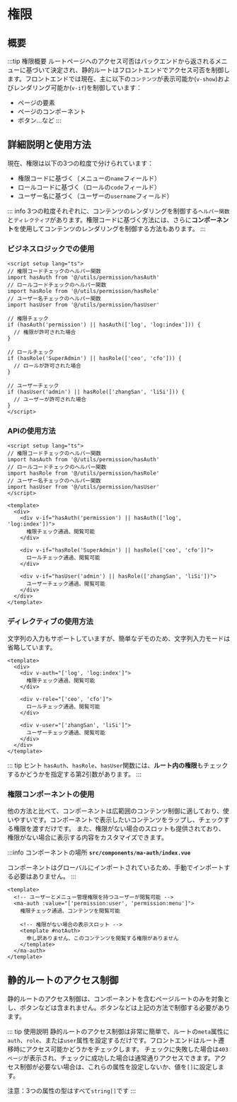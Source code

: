 # 権限

## 概要
:::tip 権限概要
ルートページへのアクセス可否はバックエンドから返されるメニューに基づいて決定され、静的ルートはフロントエンドでアクセス可否を制御します。フロントエンドでは現在、主に以下の`コンテンツ`が表示可能か(`v-show`)およびレンダリング可能か(`v-if`)を制御しています：
- ページの要素
- ページのコンポーネント
- ボタン...など
:::

## 詳細説明と使用方法

現在、権限は以下の3つの粒度で分けられています：
- 権限コードに基づく（メニューの`name`フィールド）
- ロールコードに基づく（ロールの`code`フィールド）
- ユーザー名に基づく（ユーザーの`username`フィールド）

::: info
3つの粒度それぞれに、コンテンツのレンダリングを制御する`ヘルパー関数`と`ディレクティブ`があります。権限コードに基づく方法には、さらに**コンポーネント**を使用してコンテンツのレンダリングを制御する方法もあります。
:::

### ビジネスロジックでの使用
```vue
<script setup lang="ts">
// 権限コードチェックのヘルパー関数
import hasAuth from '@/utils/permission/hasAuth'
// ロールコードチェックのヘルパー関数
import hasRole from '@/utils/permission/hasRole'
// ユーザー名チェックのヘルパー関数
import hasUser from '@/utils/permission/hasUser'
  
// 権限チェック
if (hasAuth('permission') || hasAuth(['log', 'log:index'])) {
  // 権限が許可された場合
}

// ロールチェック
if (hasRole('SuperAdmin') || hasRole(['ceo', 'cfo'])) {
  // ロールが許可された場合
}

// ユーザーチェック
if (hasUser('admin') || hasRole(['zhangSan', 'liSi'])) {
  // ユーザーが許可された場合
}
</script>
```

### APIの使用方法
```vue
<script setup lang="ts">
// 権限コードチェックのヘルパー関数
import hasAuth from '@/utils/permission/hasAuth'
// ロールコードチェックのヘルパー関数
import hasRole from '@/utils/permission/hasRole'
// ユーザー名チェックのヘルパー関数
import hasUser from '@/utils/permission/hasUser'
</script>

<template>
  <div>
    <div v-if="hasAuth('permission') || hasAuth(['log', 'log:index'])">
      権限チェック通過、閲覧可能
    </div>
    
    <div v-if="hasRole('SuperAdmin') || hasRole(['ceo', 'cfo'])">
      ロールチェック通過、閲覧可能
    </div>

    <div v-if="hasUser('admin') || hasRole(['zhangSan', 'liSi'])">
      ユーザーチェック通過、閲覧可能
    </div>
  </div>
</template>
```

### ディレクティブの使用方法

文字列の入力もサポートしていますが、簡単なデモのため、文字列入力モードは省略しています。

```vue
<template>
  <div>
    <div v-auth="['log', 'log:index']">
      権限チェック通過、閲覧可能
    </div>
    
    <div v-role="['ceo', 'cfo']">
      ロールチェック通過、閲覧可能
    </div>

    <div v-user="['zhangSan', 'liSi']">
      ユーザーチェック通過、閲覧可能
    </div>
  </div>
</template>
```
::: tip ヒント
`hasAuth`、`hasRole`、`hasUser`関数には、**ルート内の権限**もチェックするかどうかを指定する第2引数があります。
:::

### 権限コンポーネントの使用

他の方法と比べて、コンポーネントは広範囲のコンテンツ制御に適しており、使いやすいです。コンポーネントで表示したいコンテンツをラップし、チェックする権限を渡すだけです。
また、権限がない場合のスロットも提供されており、権限がない場合に表示する内容をカスタマイズできます。

:::info コンポーネントの場所
**`src/components/ma-auth/index.vue`**

コンポーネントはグローバルにインポートされているため、手動でインポートする必要はありません。
:::

```vue
<template>
  <!-- ユーザーとメニュー管理権限を持つユーザーが閲覧可能 -->
  <ma-auth :value="['permission:user', 'permission:menu']">
    権限チェック通過、コンテンツを閲覧可能
    
    <!-- 権限がない場合の表示スロット -->
    <template #notAuth>
      申し訳ありません、このコンテンツを閲覧する権限がありません
    </template>
  </ma-auth>
</template>
```

## 静的ルートのアクセス制御

静的ルートのアクセス制御は、コンポーネントを含むページルートのみを対象とし、ボタンなどは含まれません。ボタンなどは上記の方法で制御する必要があります。

::: tip 使用説明
静的ルートのアクセス制御は非常に簡単で、ルートの`meta`属性に`auth`、`role`、または`user`属性を設定するだけです。フロントエンドはルート遷移時にアクセス可能かどうかをチェックします。
チェックに失敗した場合は`403ページ`が表示され、チェックに成功した場合は通常通りアクセスできます。アクセス制御が必要ない場合は、これらの属性を設定しないか、値を`[]`に設定します。


注意：3つの属性の型はすべて`string[]`です
:::